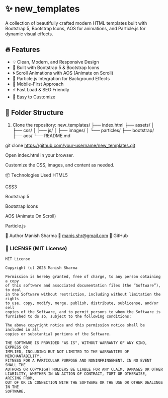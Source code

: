 # ✨ new_templates

A collection of beautifully crafted modern HTML templates built with Bootstrap 5, Bootstrap Icons, AOS for animations, and Particle.js for dynamic visual effects.

## 🔥 Features

- 💡 Clean, Modern, and Responsive Design
- 🎨 Built with Bootstrap 5 & Bootstrap Icons
- 🌀 Scroll Animations with AOS (Animate on Scroll)
- 🌌 Particle.js Integration for Background Effects
- 📱 Mobile-First Approach
- ⚡ Fast Load & SEO Friendly
- 🧩 Easy to Customize

## 📁 Folder Structure
1. Clone the repository:
new_templates/
├── index.html
├── assets/
│ ├── css/
│ ├── js/
│ ├── images/
│ └── particles/
├── bootstrap/
├── aos/
└── README.md

git clone https://github.com/your-username/new_templates.git

Open index.html in your browser.

Customize the CSS, images, and content as needed.

📦 Technologies Used
HTML5

CSS3

Bootstrap 5

Bootstrap Icons

AOS (Animate On Scroll)

Particle.js

📌 Author
Manish Sharma
📧 manis.shr@gmail.com
🔗 GitHub


### 📜 **LICENSE (MIT License)**

```text
MIT License

Copyright (c) 2025 Manish Sharma

Permission is hereby granted, free of charge, to any person obtaining a copy
of this software and associated documentation files (the “Software”), to deal
in the Software without restriction, including without limitation the rights  
to use, copy, modify, merge, publish, distribute, sublicense, and/or sell      
copies of the Software, and to permit persons to whom the Software is          
furnished to do so, subject to the following conditions:                       

The above copyright notice and this permission notice shall be included in all
copies or substantial portions of the Software.                               

THE SOFTWARE IS PROVIDED "AS IS", WITHOUT WARRANTY OF ANY KIND, EXPRESS OR    
IMPLIED, INCLUDING BUT NOT LIMITED TO THE WARRANTIES OF MERCHANTABILITY,      
FITNESS FOR A PARTICULAR PURPOSE AND NONINFRINGEMENT. IN NO EVENT SHALL THE   
AUTHORS OR COPYRIGHT HOLDERS BE LIABLE FOR ANY CLAIM, DAMAGES OR OTHER        
LIABILITY, WHETHER IN AN ACTION OF CONTRACT, TORT OR OTHERWISE, ARISING FROM, 
OUT OF OR IN CONNECTION WITH THE SOFTWARE OR THE USE OR OTHER DEALINGS IN THE 
SOFTWARE.
